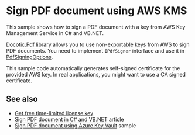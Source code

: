 # Sign PDF document using AWS KMS
This sample shows how to sign a PDF document with a key from AWS Key Management Service in C# and VB.NET.

[Docotic.Pdf library](https://bitmiracle.com/pdf-library/) allows you to use non-exportable keys
from AWS to sign PDF documents. You need to implement `IPdfSigner` interface and use it in
[PdfSigningOptions](https://bitmiracle.com/pdf-library/api/pdfsigningoptions).

This sample code automatically generates self-signed certificate for the provided AWS key.
In real applications, you might want to use a CA signed certificate.

## See also
* [Get free time-limited license key](https://bitmiracle.com/pdf-library/download-pdf-library.aspx)
* [Sign PDF document in C# and VB.NET](https://bitmiracle.com/pdf-library/sign-pdf.aspx) article
* [Sign PDF document using Azure Key Vault](/Samples/Digital%20signatures/SignWithAzureKeyVault) sample